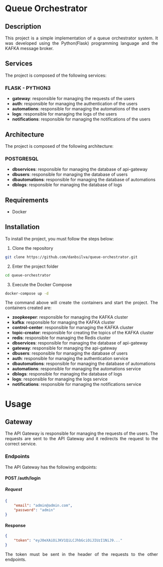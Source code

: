# Queue Orchestrator

## Description
<p align="justify">This project is a simple implementation of a queue orchestrator system. It was developed using the Python(Flask) programming language and the KAFKA message broker.</p>

## Services
<p align="justify">The project is composed of the following services:</p>

### FLASK - PYTHON3
- **gateway**: responsible for managing the requests of the users
- **auth**: responsible for managing the authentication of the users
- **automations**: responsible for managing the automations of the users
- **logs**: responsible for managing the logs of the users
- **notifications**: responsible for managing the notifications of the users

## Architecture
<p align="justify">The project is composed of the following architecture:</p>

### POSTGRESQL
- **dbservices**: responsible for managing the database of api-gateway
- **dbusers**: responsible for managing the database of users
- **dbautomations**: responsible for managing the database of automations
- **dblogs**: responsible for managing the database of logs



## Requirements
- Docker

## Installation
<p align="justify">To install the project, you must follow the steps below:</p>

1. Clone the repository
```bash
git clone https://github.com/danbsilva/queue-orchestrator.git
```

2. Enter the project folder
```bash
cd queue-orchestrator
```

3. Execute the Docker Compose
```bash
docker-compose up -d
```
<p align="justify">The command above will create the containers and start the project. The containers created are:</p>

- **zoopkeeper**: responsible for managing the KAFKA cluster
- **kafka**: responsible for managing the KAFKA cluster
- **control-center**: responsible for managing the KAFKA cluster
- **topic-creator**: responsible for creating the topics of the KAFKA cluster
- **redis**: responsible for managing the Redis cluster
- **dbservices**: responsible for managing the database of api-gateway
- **gateway**: responsible for managing the api-gateway
- **dbusers**: responsible for managing the database of users
- **auth**: responsible for managing the authentication service
- **dbautomations**: responsible for managing the database of automations
- **automations**: responsible for managing the automations service
- **dblogs**: responsible for managing the database of logs
- **logs**: responsible for managing the logs service
- **notifications**: responsible for managing the notifications service


# Usage

## Gateway
<p align="justify">The API Gateway is responsible for managing the requests of the users. The requests are sent to the API Gateway and it redirects the request to the correct service.</p>

### Endpoints
<p align="justify">The API Gateway has the following endpoints:</p>

#### POST /auth/login


##### Request
```json
{
    "email": "admin@admin.com",
    "password": "admin"
}
```

#### Response
```json
{
    "token": "eyJ0eXAiOiJKV1QiLCJhbGciOiJIUzI1NiJ9..."
}
```

<p align="justify">The token must be sent in the header of the requests to the other endpoints.</p>




